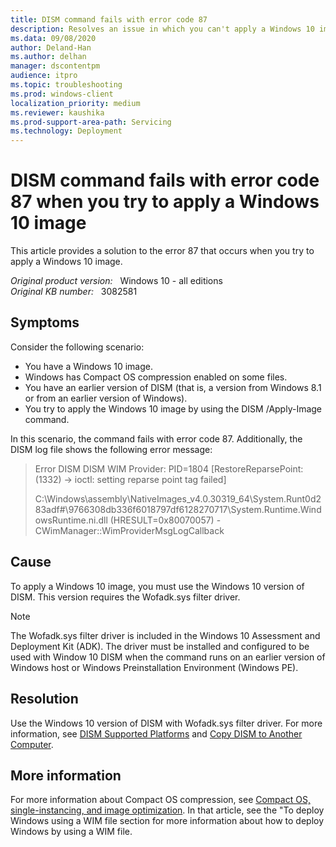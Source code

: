 ```yaml
---
title: DISM command fails with error code 87
description: Resolves an issue in which you can't apply a Windows 10 image.
ms.data: 09/08/2020
author: Deland-Han
ms.author: delhan
manager: dscontentpm
audience: itpro
ms.topic: troubleshooting
ms.prod: windows-client
localization_priority: medium
ms.reviewer: kaushika
ms.prod-support-area-path: Servicing
ms.technology: Deployment
---
```

# DISM command fails with error code 87 when you try to apply a Windows 10 image

This article provides a solution to the error 87 that occurs when you try to apply a Windows 10 image.

_Original product version:_ &nbsp; Windows 10 - all editions  
_Original KB number:_ &nbsp; 3082581

## Symptoms

Consider the following scenario:  

- You have a Windows 10 image.
- Windows has Compact OS compression enabled on some files.
- You have an earlier version of DISM (that is, a version from Windows 8.1 or from an earlier version of Windows).
- You try to apply the Windows 10 image by using the DISM /Apply-Image command.

In this scenario, the command fails with error code 87. Additionally, the DISM log file shows the following error message:

>Error DISM DISM WIM Provider: PID=1804 [RestoreReparsePoint:(1332) -> ioctl: setting reparse point tag failed]
>
>C:\Windows\assembly\NativeImages_v4.0.30319_64\System.Runt0d283adf#\9766308db336f6018797df6128270717\System.Runtime.WindowsRuntime.ni.dll (HRESULT=0x80070057) - CWimManager::WimProviderMsgLogCallback

## Cause

To apply a Windows 10 image, you must use the Windows 10 version of DISM. This version requires the Wofadk.sys filter driver.

> [!NOTE]
> The Wofadk.sys filter driver is included in the Windows 10 Assessment and Deployment Kit (ADK). The driver must be installed and configured to be used with Window 10 DISM when the command runs on an earlier version of Windows host or Windows Preinstallation Environment (Windows PE).

## Resolution

Use the Windows 10 version of DISM with Wofadk.sys filter driver. For more information, see [DISM Supported Platforms](https://msdn.microsoft.com/library/windows/hardware/dn898553%28v=vs.85%29.aspx ) and [Copy DISM to Another Computer](https://msdn.microsoft.com/library/windows/hardware/dn898515%28v=vs.85%29.aspx).

## More information

For more information about Compact OS compression, see [Compact OS, single-instancing, and image optimization](https://msdn.microsoft.com/library/windows/hardware/dn940129%28v=vs.85%29.aspx). In that article, see the "To deploy Windows using a WIM file section for more information about how to deploy Windows by using a WIM file.
